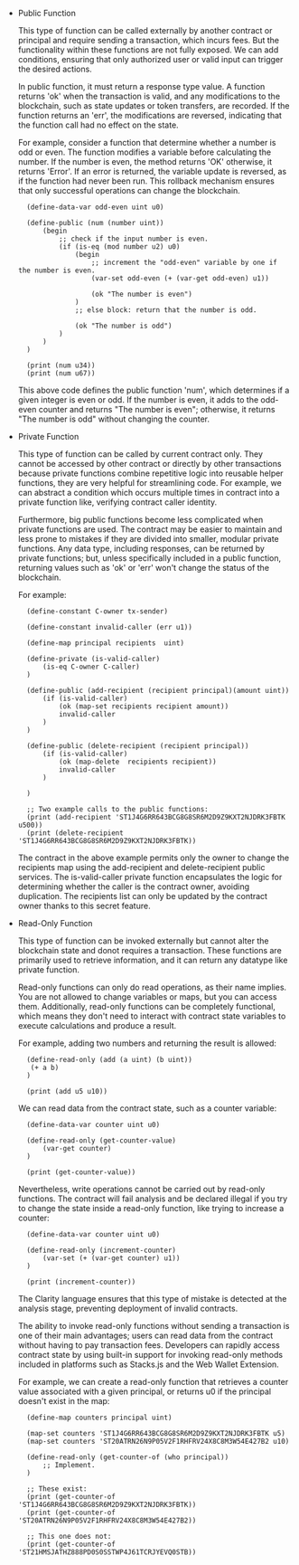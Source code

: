 * Public Function

    This type of function can be called externally by another contract or principal and require sending a transaction, which incurs fees. But the functionality within these functions are not fully exposed. We can add conditions, ensuring that only authorized user or valid input can trigger the desired actions.

    In public function, it must return a response type value. A function returns 'ok' when the transaction is valid, and any modifications to the blockchain, such as state updates or token transfers, are recorded. If the function returns an 'err', the modifications are reversed, indicating that the function call had no effect on the state.

    For example, consider a function that determine whether a number is odd or even. The function modifies a variable before calculating the number. If the number is even, the method returns 'OK' otherwise, it returns 'Error'. If an error is returned, the variable update is reversed, as if the function had never been run. This rollback mechanism ensures that only successful operations can change the blockchain.

        (define-data-var odd-even uint u0)

        (define-public (num (number uint))
            (begin
                ;; check if the input number is even.
                (if (is-eq (mod number u2) u0)
                    (begin
                        ;; increment the "odd-even" variable by one if the number is even.
                        (var-set odd-even (+ (var-get odd-even) u1))

                        (ok "The number is even")
                    )
                    ;; else block: return that the number is odd.

                    (ok "The number is odd")
                )
            )
        )

        (print (num u34))
        (print (num u67))

    This above code defines the public function 'num', which determines if a given integer is even or odd. If the number is even, it adds to the odd-even counter and returns "The number is even"; otherwise, it returns "The number is odd" without changing the counter.

* Private Function
    
     This type of function can be called by current contract only. They cannot be accessed by other contract or directly by other transactions because private functions combine repetitive logic into reusable helper functions, they are very helpful for streamlining code. For example, we can abstract a condition which occurs multiple times in contract into a private function like, verifying contract caller identity. 
     
     Furthermore, big public functions become less complicated when private functions are used. The contract may be easier to maintain and less prone to mistakes if they are divided into smaller, modular private functions. Any data type, including responses, can be returned by private functions; but, unless specifically included in a public function, returning values such as 'ok' or 'err' won't change the status of the blockchain.

     For example:

        (define-constant C-owner tx-sender)

        (define-constant invalid-caller (err u1))

        (define-map principal recipients  uint)

        (define-private (is-valid-caller)
            (is-eq C-owner C-caller)    
        )

        (define-public (add-recipient (recipient principal)(amount uint))
            (if (is-valid-caller)
                (ok (map-set recipients recipient amount))
                invalid-caller    
            )    
        )

        (define-public (delete-recipient (recipient principal))
            (if (is-valid-caller)
                (ok (map-delete  recipients recipient))
                invalid-caller
            )
            
        )

        ;; Two example calls to the public functions:
        (print (add-recipient 'ST1J4G6RR643BCG8G8SR6M2D9Z9KXT2NJDRK3FBTK u500))
        (print (delete-recipient 'ST1J4G6RR643BCG8G8SR6M2D9Z9KXT2NJDRK3FBTK))

    The contract in the above example permits only the owner to change the recipients map using the add-recipient and delete-recipient public services. The is-valid-caller private function encapsulates the logic for determining whether the caller is the contract owner, avoiding duplication. The recipients list can only be updated by the contract owner thanks to this secret feature.

* Read-Only Function

    This type of function can be invoked externally but cannot alter the blockchain state and donot requires a transaction. These functions are primarily used to retrieve information, and it can return any datatype like private function. 

    Read-only functions can only do read operations, as their name implies. You are not allowed to change variables or maps, but you can access them. Additionally, read-only functions can be completely functional, which means they don't need to interact with contract state variables to execute calculations and produce a result.

     For example, adding two numbers and returning the result is allowed:

        (define-read-only (add (a uint) (b uint))
	     (+ a b)
        )

        (print (add u5 u10))

    We can read data from the contract state, such as a counter variable:

        (define-data-var counter uint u0)

        (define-read-only (get-counter-value)
            (var-get counter)
        )

        (print (get-counter-value))

    Nevertheless, write operations cannot be carried out by read-only functions. The contract will fail analysis and be declared illegal if you try to change the state inside a read-only function, like trying to increase a counter: 

        (define-data-var counter uint u0)

        (define-read-only (increment-counter)
            (var-set (+ (var-get counter) u1))
        )

        (print (increment-counter))

    The Clarity language ensures that this type of mistake is detected at the analysis stage, preventing deployment of invalid contracts.

    The ability to invoke read-only functions without sending a transaction is one of their main advantages; users can read data from the contract without having to pay transaction fees. Developers can rapidly access contract state by using built-in support for invoking read-only methods included in platforms such as Stacks.js and the Web Wallet Extension.

    For example, we can create a read-only function that retrieves a counter value associated with a given principal, or returns u0 if the principal doesn't exist in the map:

        (define-map counters principal uint)

        (map-set counters 'ST1J4G6RR643BCG8G8SR6M2D9Z9KXT2NJDRK3FBTK u5)
        (map-set counters 'ST20ATRN26N9P05V2F1RHFRV24X8C8M3W54E427B2 u10)

        (define-read-only (get-counter-of (who principal))
            ;; Implement.
        )

        ;; These exist:
        (print (get-counter-of 'ST1J4G6RR643BCG8G8SR6M2D9Z9KXT2NJDRK3FBTK))
        (print (get-counter-of 'ST20ATRN26N9P05V2F1RHFRV24X8C8M3W54E427B2))

        ;; This one does not:
        (print (get-counter-of 'ST21HMSJATHZ888PD0S0SSTWP4J61TCRJYEVQ0STB))



